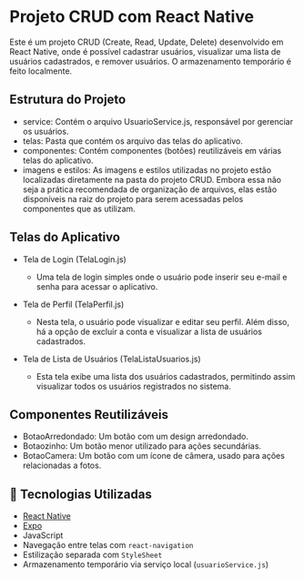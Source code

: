 # Projeto CRUD com React Native

Este é um projeto CRUD (Create, Read, Update, Delete) desenvolvido em React Native, onde é possível cadastrar usuários, visualizar uma lista de usuários cadastrados, e remover usuários. O armazenamento temporário é feito localmente.

## Estrutura do Projeto

   - service: Contém o arquivo UsuarioService.js, responsável por gerenciar os usuários.
   - telas: Pasta que contém os arquivo das telas do aplicativo.
   - componentes: Contém componentes (botões) reutilizáveis em várias telas do aplicativo.
   - imagens e estilos: As imagens e estilos utilizadas no projeto estão localizadas diretamente na pasta do projeto CRUD. Embora essa não seja a prática recomendada de organização de arquivos, elas estão disponíveis na raiz do projeto para serem acessadas pelos componentes que as utilizam.

## Telas do Aplicativo

- Tela de Login (TelaLogin.js)
  
    - Uma tela de login simples onde o usuário pode inserir seu e-mail e senha para acessar o aplicativo.
      
- Tela de Perfil (TelaPerfil.js)
  
   - Nesta tela, o usuário pode visualizar e editar seu perfil. Além disso, há a opção de excluir a conta e visualizar a lista de usuários cadastrados.
     
- Tela de Lista de Usuários (TelaListaUsuarios.js)

  - Esta tela exibe uma lista dos usuários cadastrados, permitindo assim visualizar todos os usuários registrados no sistema.
  
## Componentes Reutilizáveis

  - BotaoArredondado: Um botão com um design arredondado.
  - Botaozinho: Um botão menor utilizado para ações secundárias.
  - BotaoCamera: Um botão com um ícone de câmera, usado para ações relacionadas a fotos.

## 🧠 Tecnologias Utilizadas

- [React Native](https://reactnative.dev/)
- [Expo](https://expo.dev/)
- JavaScript
- Navegação entre telas com `react-navigation`
- Estilização separada com `StyleSheet`
- Armazenamento temporário via serviço local (`usuarioService.js`)
